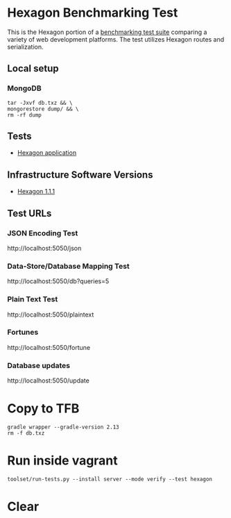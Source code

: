 
# Hexagon Benchmarking Test

This is the Hexagon portion of a [benchmarking test suite](../) comparing a variety of web
development platforms. The test utilizes Hexagon routes and serialization.


## Local setup
    
### MongoDB

    tar -Jxvf db.txz && \
    mongorestore dump/ && \
    rm -rf dump
    

## Tests

* [Hexagon application](/src/main/java/co/there4/hexagon/Benchmark.java)


## Infrastructure Software Versions

* [Hexagon 1.1.1](http://there4.co/hexagon)


## Test URLs

### JSON Encoding Test

http://localhost:5050/json

### Data-Store/Database Mapping Test

http://localhost:5050/db?queries=5

### Plain Text Test

http://localhost:5050/plaintext

### Fortunes

http://localhost:5050/fortune

### Database updates

http://localhost:5050/update

# Copy to TFB

    gradle wrapper --gradle-version 2.13
    rm -f db.txz
    
# Run inside vagrant

    toolset/run-tests.py --install server --mode verify --test hexagon
    
# Clear
    
